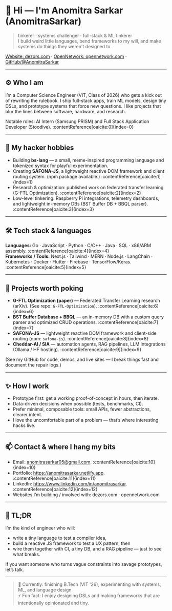 # 👋 Hi — I'm Anomitra Sarkar (AnomitraSarkar)

> tinkerer · systems challenger · full-stack & ML tinkerer  
> I build weird little languages, bend frameworks to my will, and make systems do things they weren't designed to.

[Website: dezors.com](https://dezors.com) · [OpenNetwork: opennetwork.com](https://opennetwork.com) · [GitHub/@AnomitraSarkar](https://github.com/AnomitraSarkar)

---

## ⚙️ Who I am
I’m a Computer Science Engineer (VIT, Class of 2026) who gets a kick out of rewriting the rulebook. I ship full-stack apps, train ML models, design tiny DSLs, and prototype systems that force new questions. I like projects that blur the lines between software, hardware, and research.

Notable roles: AI Intern (Samsung PRISM) and Full Stack Application Developer (Stoodive). :contentReference[oaicite:0]{index=0}

---

## 🧪 My hacker hobbies
- Building **bs-lang** — a small, meme-inspired programming language and tokenized syntax for playful experimentation.  
- Creating **SAFONA-JS**, a lightweight reactive DOM framework and client routing system. (npm package available.) :contentReference[oaicite:1]{index=1}
- Research & optimization: published work on federated transfer learning (G-FTL Optimization). :contentReference[oaicite:2]{index=2}
- Low-level tinkering: Raspberry Pi integrations, telemetry dashboards, and lightweight in-memory DBs (BST Buffer DB + BBQL parser). :contentReference[oaicite:3]{index=3}

---

## 🛠 Tech stack & languages
**Languages:** Go · JavaScript · Python · C/C++ · Java · SQL · x86/ARM assembly. :contentReference[oaicite:4]{index=4}  
**Frameworks / Tools:** Next.js · Tailwind · MERN · Node.js · LangChain · Kubernetes · Docker · Flutter · Firebase · TensorFlow/Keras. :contentReference[oaicite:5]{index=5}

---

## 🚀 Projects worth poking
- **G-FTL Optimization (paper)** — Federated Transfer Learning research (arXiv). (See repo: `G-FTL-Optimization`). :contentReference[oaicite:6]{index=6}  
- **BST Buffer Database + BBQL** — an in-memory DB with a custom query parser and optimized CRUD operations. :contentReference[oaicite:7]{index=7}  
- **SAFONA-JS** — lightweight reactive DOM framework and client-side routing (npm: `safona-js`). :contentReference[oaicite:8]{index=8}  
- **Cheddar-AI / SIA** — automation agents, RAG pipelines, LLM integrations (Ollama / HF hosting). :contentReference[oaicite:9]{index=9}

(See my GitHub for code, demos, and live sites — I break things fast and document the repair logs.)

---

## ✨ How I work
- Prototype first: get a working proof-of-concept in hours, then iterate.  
- Data-driven decisions when possible (tests, benchmarks, CI).  
- Prefer minimal, composable tools: small APIs, fewer abstractions, clearer intent.  
- I love the uncomfortable part of a problem — that’s where interesting hacks live.

---

## 📫 Contact & where I hang my bits
- Email: anomitrasarkar05@gmail.com. :contentReference[oaicite:10]{index=10}  
- Portfolio: https://anomitrasarkar.netlify.app. :contentReference[oaicite:11]{index=11}  
- LinkedIn: https://www.linkedin.com/in/anomitrasarkar. :contentReference[oaicite:12]{index=12}  
- Websites I’m building / involved with: dezors.com · opennetwork.com

---

## 🎯 TL;DR
I’m the kind of engineer who will:
- write a tiny language to test a compiler idea,  
- build a reactive JS framework to test a UX pattern, then  
- wire them together with CI, a tiny DB, and a RAG pipeline — just to see what breaks.

If you want someone who turns vague constraints into savage prototypes, let’s talk.

---

> 🔭 Currently: finishing B.Tech (VIT '26), experimenting with systems, ML, and language design.  
> ⚡ Fun fact: I enjoy designing DSLs and making frameworks that are intentionally opinionated and tiny.

